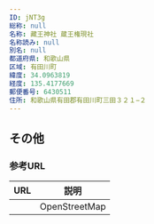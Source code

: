 ```yaml
---
ID: jNT3g
総称: null
名称: 藏王神社 蔵王権現社
名称読み: null
別名: null
都道府県: 和歌山県
区域: 有田川町
緯度: 34.0963819
経度: 135.4177669
郵便番号: 6430511
住所: 和歌山県有田郡有田川町三田３２１−２
---
```


## その他

### 参考URL

| URL | 説明          |
| --- | ------------- |
|     | OpenStreetMap |
